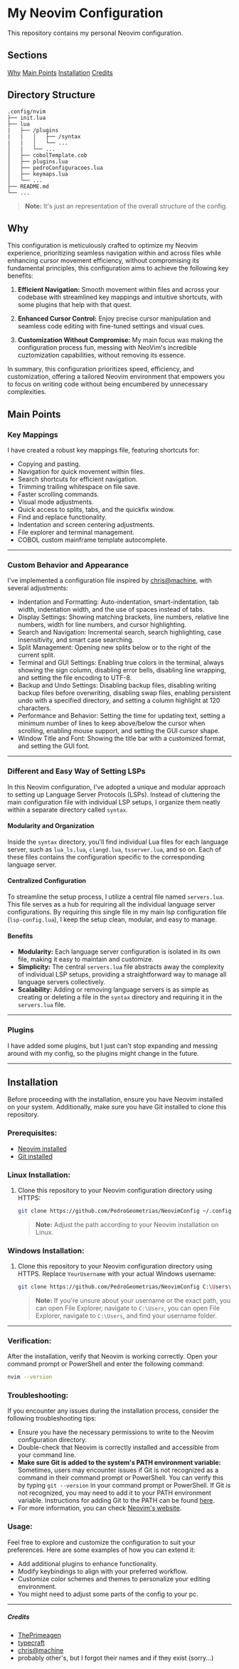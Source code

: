 # My Neovim Configuration

This repository contains my personal Neovim configuration.

## Sections

[Why](#why)
[Main Points](#main-points)
[Installation](#installation)
[Credits](#credits)

## Directory Structure
```
.config/nvim
├── init.lua
├── lua
|   ├── /plugins   
|   |   │   ├── /syntax
|   |   │   └── ...
│   |   └── ...
│   ├── cobolTemplate.cob
│   ├── plugins.lua
│   ├── pedroConfiguracoes.lua
│   ├── keymaps.lua
│   └── ...
├── README.md
└── ...
```
> **Note:** It's just an representation of the overall structure of the config.

## Why <a name="why"></a>

This configuration is meticulously crafted to optimize my Neovim experience, prioritizing seamless navigation within and across files while enhancing cursor movement efficiency, without compromising its fundamental principles, this configuration aims to achieve the following key benefits:

1.   **Efficient Navigation:** Smooth movement within files and across your codebase with streamlined key mappings and intuitive shortcuts, with some plugins that help with that quest.

2.    **Enhanced Cursor Control:** Enjoy precise cursor manipulation and seamless code editing with fine-tuned settings and visual cues.

3.    **Customization Without Compromise:** My main focus was making the configuration process fun, messing with NeoVim's incredible cuztomization capabilities, without removing its essence.

In summary, this configuration prioritizes speed, efficiency, and customization, offering a tailored Neovim environment that empowers you to focus on writing code without being encumbered by unnecessary complexities.


## Main Points <a name="main-points"></a>

### Key Mappings

I have created a robust key mappings file, featuring shortcuts for:

- Copying and pasting.
- Navigation for quick movement within files.
- Search shortcuts for efficient navigation.
- Trimming trailing whitespace on file save.
- Faster scrolling commands.
- Visual mode adjustments.
- Quick access to splits, tabs, and the quickfix window.
- Find and replace functionality.
- Indentation and screen centering adjustments.
- File explorer and terminal management.
- COBOL custom mainframe template autocomplete.
---
### Custom Behavior and Appearance

I've implemented a configuration file inspired by [chris@machine](https://youtu.be/ctH-a-1eUME?si=K0w9GymVUW7bHsXj), with several adjustments:

- Indentation and Formatting: Auto-indentation, smart-indentation, tab width, indentation width, and the use of spaces instead of tabs.
- Display Settings: Showing matching brackets, line numbers, relative line numbers, width for line numbers, and cursor highlighting.
- Search and Navigation: Incremental search, search highlighting, case insensitivity, and smart case searching.
- Split Management: Opening new splits below or to the right of the current split.
- Terminal and GUI Settings: Enabling true colors in the terminal, always showing the sign column, disabling error bells, disabling line wrapping, and setting the file encoding to UTF-8.
- Backup and Undo Settings: Disabling backup files, disabling writing backup files before overwriting, disabling swap files, enabling persistent undo with a specified directory, and setting a column highlight at 120 characters.
- Performance and Behavior: Setting the time for updating text, setting a minimum number of lines to keep above/below the cursor when scrolling, enabling mouse support, and setting the GUI cursor shape.
- Window Title and Font: Showing the title bar with a customized format, and setting the GUI font.
---
### Different and Easy Way of Setting LSPs

In this Neovim configuration, I've adopted a unique and modular approach to setting up Language Server Protocols (LSPs). Instead of cluttering the main configuration file with individual LSP setups, I organize them neatly within a separate directory called `syntax`.

#### Modularity and Organization

Inside the `syntax` directory, you'll find individual Lua files for each language server, such as `lua_ls.lua`, `clangd.lua`, `tsserver.lua`, and so on. Each of these files contains the configuration specific to the corresponding language server.

#### Centralized Configuration

To streamline the setup process, I utilize a central file named `servers.lua`. This file serves as a hub for requiring all the individual language server configurations. By requiring this single file in my main lsp configuration file (`lsp-config.lua`), I keep the setup clean, modular, and easy to manage.

#### Benefits

- **Modularity:** Each language server configuration is isolated in its own file, making it easy to maintain and customize.
- **Simplicity:** The central `servers.lua` file abstracts away the complexity of individual LSP setups, providing a straightforward way to manage all language servers collectively.
- **Scalability:** Adding or removing language servers is as simple as creating or deleting a file in the `syntax` directory and requiring it in the `servers.lua` file.
---
### Plugins

I have added some plugins, but I just can't stop expanding and messing around with my config, so the plugins might change in the future.

---
## Installation <a name="installation"></a>

Before proceeding with the installation, ensure you have Neovim installed on your system. Additionally, make sure you have Git installed to clone this repository.

### Prerequisites:

- [Neovim installed](https://neovim.io/)
- [Git installed](https://git-scm.com/book/en/v2/Getting-Started-Installing-Git)

### Linux Installation:

1. Clone this repository to your Neovim configuration directory using HTTPS:

    ```bash
    git clone https://github.com/PedroGeometrias/NeovimConfig ~/.config/nvim
    ```

    > **Note:** Adjust the path according to your Neovim installation on Linux.

### Windows Installation:

1. Clone this repository to your Neovim configuration directory using HTTPS. Replace `YourUsername` with your actual Windows username:

    ```bash
    git clone https://github.com/PedroGeometrias/NeovimConfig C:\Users\YourUsername\AppData\Local\nvim
    ```

    > **Note:** If you're unsure about your username or the exact path, you can open File Explorer, navigate to  `C:\Users`, you can open File Explorer, navigate to `C:\Users`, and find your username folder.

---

### Verification:

After the installation, verify that Neovim is working correctly. Open your command prompt or PowerShell and enter the following command:

```bash
nvim --version
```

### Troubleshooting:

If you encounter any issues during the installation process, consider the following troubleshooting tips:

- Ensure you have the necessary permissions to write to the Neovim configuration directory.
- Double-check that Neovim is correctly installed and accessible from your command line.
- **Make sure Git is added to the system's PATH environment variable:** Sometimes, users may encounter issues if Git is not recognized as a command in their command prompt or PowerShell. You can verify this by typing `git --version` in your command prompt or PowerShell. If Git is not recognized, you may need to add it to your PATH environment variable. Instructions for adding Git to the PATH can be found [here](https://git-scm.com/book/en/v2/Getting-Started-Installing-Git).
- For more information, you can check [Neovim's website](https://neovim.io/).

### Usage:

Feel free to explore and customize the configuration to suit your preferences. Here are some examples of how you can extend it:

- Add additional plugins to enhance functionality.
- Modify keybindings to align with your preferred workflow.
- Customize color schemes and themes to personalize your editing environment.
- You might need to adjust some parts of the config to your pc.
  
---

##### Credits <a name="credits"></a>
- [ThePrimeagen](https://www.youtube.com/@ThePrimeagen)
- [typecraft](https://www.youtube.com/@typecraft_dev)
- [chris@machine](https://youtu.be/ctH-a-1eUME?si=K0w9GymVUW7bHsXj)
- probably other's, but I forgot their names and if they exist (sorry...)

